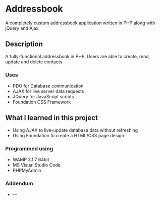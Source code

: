 # Addressbook

A completely custom addressbook application written in PHP along with jQuery and Ajax.

## Description

A fully-functional addressbook in PHP.
Users are able to create, read, update and delete contacts.

### Uses

* PDO for Database communication
* AJAX for live server data requests
* JQuery for JavaScript scripts
* Foundation CSS Framework

## What I learned in this project

* Using AJAX to live-update database data without refreshing
* Using Foundation to create a HTML/CSS page design

### Programmed using

* WAMP 3.1.7 64bit
* MS Visual Studio Code
* PHPMyAdmin

### Addendum

* --
